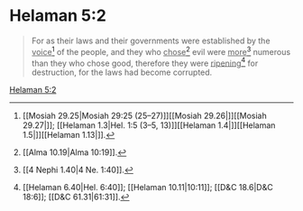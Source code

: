 # Helaman 5:2

> For as their laws and their governments were established by the <u>voice</u>[^a] of the people, and they who <u>chose</u>[^b] evil were <u>more</u>[^c] numerous than they who chose good, therefore they were <u>ripening</u>[^d] for destruction, for the laws had become corrupted.

[Helaman 5:2](https://www.churchofjesuschrist.org/study/scriptures/bofm/hel/5?lang=eng&id=p2#p2)


[^a]: [[Mosiah 29.25|Mosiah 29:25 (25–27)]][[Mosiah 29.26|]][[Mosiah 29.27|]]; [[Helaman 1.3|Hel. 1:5 (3–5, 13)]][[Helaman 1.4|]][[Helaman 1.5|]][[Helaman 1.13|]].  
[^b]: [[Alma 10.19|Alma 10:19]].  
[^c]: [[4 Nephi 1.40|4 Ne. 1:40]].  
[^d]: [[Helaman 6.40|Hel. 6:40]]; [[Helaman 10.11|10:11]]; [[D&C 18.6|D&C 18:6]]; [[D&C 61.31|61:31]].  
